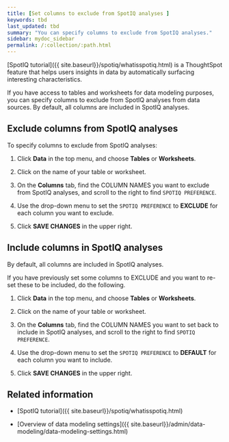 ```yaml
---
title: [Set columns to exclude from SpotIQ analyses ]
keywords: tbd
last_updated: tbd
summary: "You can specify columns to exclude from SpotIQ analyses."
sidebar: mydoc_sidebar
permalink: /:collection/:path.html
---
```


[SpotIQ tutorial]({{ site.baseurl}}/spotiq/whatisspotiq.html) is a ThoughtSpot
feature  that helps users insights in data by automatically surfacing
interesting characteristics.

If you have access to tables and worksheets for data modeling purposes, you can specify columns to exclude from SpotIQ analyses from data sources. By default, all columns are included in SpotIQ analyses.

## Exclude columns from SpotIQ analyses

To specify columns to exclude from SpotIQ analyses:

1. Click **Data** in the top menu, and choose **Tables** or **Worksheets**.

2. Click on the name of your table or worksheet.

3. On the **Columns** tab, find the COLUMN NAMES you want to exclude from SpotIQ analyses, and scroll to the right to find `SPOTIQ PREFERENCE`.

4. Use the drop-down menu to set the `SPOTIQ PREFERENCE` to **EXCLUDE** for each column you want to exclude.

5. Click **SAVE CHANGES** in the upper right.


## Include columns in SpotIQ analyses

By default, all columns are included in SpotIQ analyses.

If you have previously set some columns to EXCLUDE and you want to re-set these to be included, do the following.

1. Click **Data** in the top menu, and choose **Tables** or **Worksheets**.

2. Click on the name of your table or worksheet.

3. On the **Columns** tab, find the COLUMN NAMES you want to set back to include in SpotIQ analyses, and scroll to the right to find `SPOTIQ PREFERENCE`.

4. Use the drop-down menu to set the `SPOTIQ PREFERENCE` to **DEFAULT** for each column you want to include.

5. Click **SAVE CHANGES** in the upper right.


## Related information  

* [SpotIQ tutorial]({{ site.baseurl}}/spotiq/whatisspotiq.html)

* [Overview of data modeling settings]({{ site.baseurl}}/admin/data-modeling/data-modeling-settings.html)
